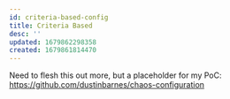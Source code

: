 ```yaml
---
id: criteria-based-config
title: Criteria Based
desc: ''
updated: 1679862298358
created: 1679861814470
---
```

Need to flesh this out more, but a placeholder for my PoC: https://github.com/dustinbarnes/chaos-configuration
